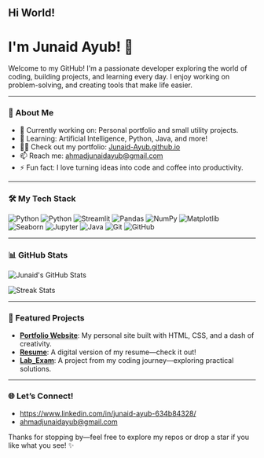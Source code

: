 ## Hi World! 
# I'm Junaid Ayub! 👋

Welcome to my GitHub! I'm a passionate developer exploring the world of coding, building projects, and learning every day. I enjoy working on problem-solving, and creating tools that make life easier.

---

### 🌟 About Me
- 🔭 Currently working on: Personal portfolio and small utility projects.
- 🌱 Learning: Artificial Intelligence, Python, Java, and more!
- 👨‍💻 Check out my portfolio: [Junaid-Ayub.github.io](https://junaid-ayub.github.io/)
- 📫 Reach me: ahmadjunaidayub@gmail.com
- ⚡ Fun fact: I love turning ideas into code and coffee into productivity.

---

### 🛠️ My Tech Stack
![Python](https://img.shields.io/badge/-Python-3776AB?style=flat&logo=python&logoColor=white)
![Python](https://img.shields.io/badge/python-3.x-blue.svg)
![Streamlit](https://img.shields.io/badge/-Streamlit-FF4B4B?style=flat&logo=streamlit&logoColor=white)
![Pandas](https://img.shields.io/badge/-Pandas-150458?style=flat&logo=pandas&logoColor=white)
![NumPy](https://img.shields.io/badge/-NumPy-013243?style=flat&logo=numpy&logoColor=white)
![Matplotlib](https://img.shields.io/badge/-Matplotlib-11557C?style=flat)
![Seaborn](https://img.shields.io/badge/-Seaborn-3793A0?style=flat)
![Jupyter](https://img.shields.io/badge/-Jupyter-F37626?style=flat&logo=jupyter&logoColor=white)
![Java](https://img.shields.io/badge/-Java-007396?style=flat&logo=java&logoColor=white)
![Git](https://img.shields.io/badge/-Git-F05032?style=flat&logo=git&logoColor=white)
![GitHub](https://img.shields.io/badge/-GitHub-181717?style=flat&logo=github)

---

### 📊 GitHub Stats

![Junaid's GitHub Stats](https://github-readme-stats.vercel.app/api?username=Junaid-Ayub&show_icons=true&theme=radical)

![Streak Stats](https://github-readme-streak-stats.herokuapp.com/?user=Junaid-Ayub&theme=radical)


---

### 🚀 Featured Projects
- **[Portfolio Website](https://github.com/Junaid-Ayub/Junaid-Ayub.github.io)**: My personal site built with HTML, CSS, and a dash of creativity.
- **[Resume](https://github.com/Junaid-Ayub/Resume)**: A digital version of my resume—check it out!
- **[Lab_Exam](https://github.com/Junaid-Ayub/Lab_Exam)**: A project from my coding journey—exploring practical solutions.

---

### 🌐 Let’s Connect!
-  https://www.linkedin.com/in/junaid-ayub-634b84328/
-  ahmadjunaidayub@gmail.com

Thanks for stopping by—feel free to explore my repos or drop a star if you like what you see! ✨

